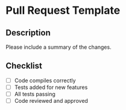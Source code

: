 # Pull Request Template

## Description

Please include a summary of the changes.

## Checklist

- [ ] Code compiles correctly
- [ ] Tests added for new features
- [ ] All tests passing
- [ ] Code reviewed and approved
